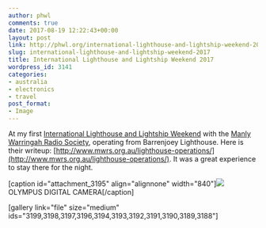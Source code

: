 ```yaml
---
author: phwl
comments: true
date: 2017-08-19 12:22:43+00:00
layout: post
link: http://phwl.org/international-lighthouse-and-lightship-weekend-2017/
slug: international-lighthouse-and-lightship-weekend-2017
title: International Lighthouse and Lightship Weekend 2017
wordpress_id: 3141
categories:
- australia
- electronics
- travel
post_format:
- Image
---
```


At my first [International Lighthouse and Lightship Weekend](https://illw.net/) with the [Manly Warringah Radio Society](http://www.mwrs.org.au/), operating from Barrenjoey Lighthouse. Here is their writeup: [http://www.mwrs.org.au/lighthouse-operations/](http://www.mwrs.org.au/lighthouse-operations/). It was a great experience to stay there for the night.

[caption id="attachment_3195" align="alignnone" width="840"][![](http://phwl.org/wp-content/uploads/2017/08/P8190063-1-1-1024x768.jpg)](http://phwl.org/wp-content/uploads/2017/08/P8190063-1-1.jpg) OLYMPUS DIGITAL CAMERA[/caption]

<!-- more -->

[gallery link="file" size="medium" ids="3199,3198,3197,3196,3194,3193,3192,3191,3190,3189,3188"]
